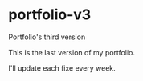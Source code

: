 # portfolio-v3
Portfolio's third version

This is the last version of my portfolio. 

I'll update each fixe every week.
